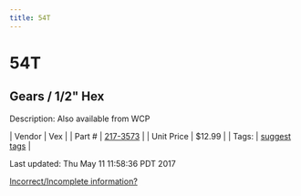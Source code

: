 ```yaml
---
title: 54T
---
```


# 54T
## Gears / 1/2" Hex
Description: 	Also available from WCP 

| Vendor | Vex | 
| Part # | [217-3573](http://www.vexrobotics.com/vexpro/motion/vexpro-gears/1-2-hex-bore.html) | 
| Unit Price | $12.99 | 
| Tags: | [suggest tags](https://docs.google.com/forms/d/e/1FAIpQLSeWyY8v3RgOty-MyWmh9U0iivNYN_molChYyS-0U-o-kOAv_g/viewform) | 

Last updated: Thu May 11 11:58:36 PDT 2017

 [Incorrect/Incomplete information?](https://docs.google.com/forms/d/e/1FAIpQLSeWyY8v3RgOty-MyWmh9U0iivNYN_molChYyS-0U-o-kOAv_g/viewform)